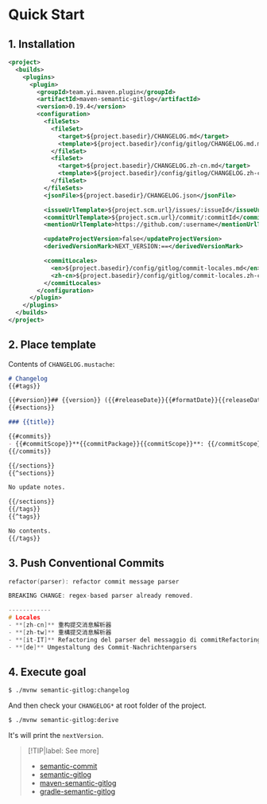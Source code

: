 # Quick Start

## 1. Installation

```xml
<project>
  <builds>
    <plugins>
      <plugin>
        <groupId>team.yi.maven.plugin</groupId>
        <artifactId>maven-semantic-gitlog</artifactId>
        <version>0.19.4</version>
        <configuration>
          <fileSets>
            <fileSet>
              <target>${project.basedir}/CHANGELOG.md</target>
              <template>${project.basedir}/config/gitlog/CHANGELOG.md.mustache</template>
            </fileSet>
            <fileSet>
              <target>${project.basedir}/CHANGELOG.zh-cn.md</target>
              <template>${project.basedir}/config/gitlog/CHANGELOG.zh-cn.md.mustache</template>
            </fileSet>
          </fileSets>
          <jsonFile>${project.basedir}/CHANGELOG.json</jsonFile>

          <issueUrlTemplate>${project.scm.url}/issues/:issueId</issueUrlTemplate>
          <commitUrlTemplate>${project.scm.url}/commit/:commitId</commitUrlTemplate>
          <mentionUrlTemplate>https://github.com/:username</mentionUrlTemplate>

          <updateProjectVersion>false</updateProjectVersion>
          <derivedVersionMark>NEXT_VERSION:==</derivedVersionMark>

          <commitLocales>
            <en>${project.basedir}/config/gitlog/commit-locales.md</en>
            <zh-cn>${project.basedir}/config/gitlog/commit-locales.zh-cn.md</zh-cn>
          </commitLocales>
        </configuration>
      </plugin>
    </plugins>
  </builds>
</project>
```

## 2. Place template

Contents of `CHANGELOG.mustache`:

```markdown
# Changelog
{{#tags}}

{{#version}}## {{version}} ({{#releaseDate}}{{#formatDate}}{{releaseDate}}|yyyy-MM-dd{{/formatDate}}{{/releaseDate}}{{^releaseDate}}{{#formatDate}}{{now}}|yyyy-MM-dd{{/formatDate}}{{/releaseDate}}){{/version}}{{^version}}## {{nextVersion}} (Unreleased, {{#releaseDate}}{{#formatDate}}{{releaseDate}}|yyyy-MM-dd{{/formatDate}}{{/releaseDate}}{{^releaseDate}}{{#formatDate}}{{now}}|yyyy-MM-dd{{/formatDate}}{{/releaseDate}}){{/version}}
{{#sections}}

### {{title}}

{{#commits}}
- {{#commitScope}}**{{commitPackage}}{{commitScope}}**: {{/commitScope}}{{& commitSubject}}{{#subjectIssues}} ([#{{id}}]({{url}})){{/subjectIssues}} ([{{hash8}}]({{commitUrl}})){{#hasCloseIssues}}, closes{{#closeIssues}} [#{{id}}]({{url}}){{/closeIssues}}{{/hasCloseIssues}}
{{/commits}}

{{/sections}}
{{^sections}}

No update notes.

{{/sections}}
{{/tags}}
{{^tags}}

No contents.
{{/tags}}
```

## 3. Push Conventional Commits

````cc
refactor(parser): refactor commit message parser

BREAKING CHANGE: regex-based parser already removed.

------------
# Locales
- **[zh-cn]** 重构提交消息解析器
- **[zh-tw]** 重構提交消息解析器
- **[it-IT]** Refactoring del parser del messaggio di commitRefactoring the commit message parser
- **[de]** Umgestaltung des Commit-Nachrichtenparsers
````

## 4. Execute goal

```bash
$ ./mvnw semantic-gitlog:changelog
```

And then check your `CHANGELOG*` at root folder of the project.

```bash
$ ./mvnw semantic-gitlog:derive
```

It's will print the `nextVersion`.

> [!TIP|label: See more]
> - [semantic-commit](/en-us/semantic-commit)
> - [semantic-gitlog](/en-us/semantic-gitlog)
> - [maven-semantic-gitlog](/en-us/maven-semantic-gitlog)
> - [gradle-semantic-gitlog](/en-us/gradle-semantic-gitlog)
